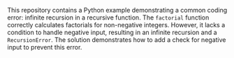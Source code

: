 This repository contains a Python example demonstrating a common coding error: infinite recursion in a recursive function. The `factorial` function correctly calculates factorials for non-negative integers. However, it lacks a condition to handle negative input, resulting in an infinite recursion and a `RecursionError`. The solution demonstrates how to add a check for negative input to prevent this error.